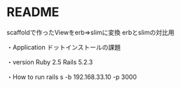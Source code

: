 # README

scaffoldで作ったViewをerb⇒slimに変換
erbとslimの対比用

・Application
ドットインストールの課題

・version
Ruby 2.5
Rails 5.2.3

・How to run
rails s -b 192.168.33.10 -p 3000
